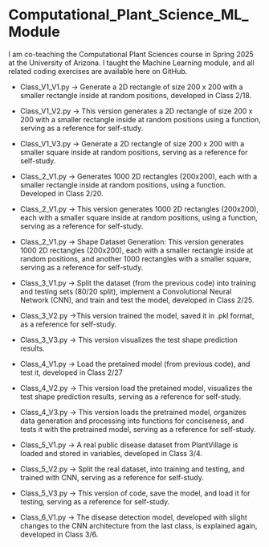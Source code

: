 # Computational_Plant_Science_ML_Module
I am co-teaching the Computational Plant Sciences course in Spring 2025 at the University of Arizona. I taught the Machine Learning module, and all related coding exercises are available here on GitHub.


* Class_V1_V1.py -> Generate a 2D rectangle of size 200 x 200 with a smaller rectangle inside at random positions, developed in Class 2/18.
* Class_V1_V2.py -> This version generates a 2D rectangle of size 200 x 200 with a smaller rectangle inside at random positions using a function, serving as a reference for self-study.
* Class_V1_V3.py -> Generate a 2D rectangle of size 200 x 200 with a smaller square inside at random positions, serving as a reference for self-study.

* Class_2_V1.py -> Generates 1000 2D rectangles (200x200), each with a smaller rectangle inside at random positions, using a function. Developed in Class 2/20.
* Class_2_V1.py -> This version generates 1000 2D rectangles (200x200), each with a smaller square inside at random positions, using a function, serving as a reference for self-study.
* Class_2_V1.py -> Shape Dataset Generation: This version generates 1000 2D rectangles (200x200), each with a smaller rectangle inside at random positions, and another 1000 rectangles with a smaller square, serving as a reference for self-study.


* Class_3_V1.py -> Split the dataset (from the previous code) into training and testing sets (80/20 split), implement a Convolutional Neural Network (CNN), and train and test the model, developed in Class 2/25.
* Class_3_V2.py ->This version trained the model, saved it in .pkl format, as a reference for self-study.
* Class_3_V3.py -> This version visualizes the test shape prediction results.

* Class_4_V1.py -> Load the pretained model (from previous code), and test it, developed in Class 2/27
* Class_4_V2.py -> This version load the pretained model, visualizes the test shape prediction results, serving as a reference for self-study.
* Class_4_V3.py -> This version loads the pretrained model, organizes data generation and processing into functions for conciseness, and tests it with the pretrained model, serving as a reference for self-study.

* Class_5_V1.py -> A real public disease dataset from PlantVillage is loaded and stored in variables, developed in Class 3/4.
* Class_5_V2.py -> Split the real dataset, into training and testing, and trained with CNN, serving as a reference for self-study.
* Class_5_V3.py -> This version of code, save the model, and load it for testing, serving as a reference for self-study.

* Class_6_V1.py -> The disease detection model, developed with slight changes to the CNN architecture from the last class, is explained again, developed in Class 3/6.

